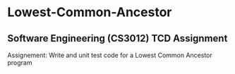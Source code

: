 # Lowest-Common-Ancestor
## Software Engineering (CS3012) TCD Assignment
Assignement: Write and unit test code for a Lowest Common Ancestor program
